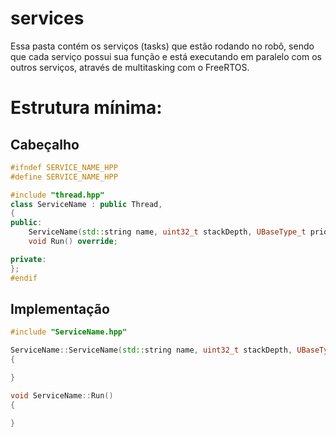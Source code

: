 # services
Essa pasta contém os serviços (tasks) que estão rodando no robô, sendo que cada serviço possui sua função e está executando em paralelo com os outros serviços, através de multitasking com o FreeRTOS.

# Estrutura mínima:
## Cabeçalho
```cpp
#ifndef SERVICE_NAME_HPP
#define SERVICE_NAME_HPP

#include "thread.hpp"
class ServiceName : public Thread, 
{
public:
    ServiceName(std::string name, uint32_t stackDepth, UBaseType_t priority);
    void Run() override;

private:
};
#endif
```

## Implementação
```cpp
#include "ServiceName.hpp"

ServiceName::ServiceName(std::string name, uint32_t stackDepth, UBaseType_t priority) : Thread(name, stackDepth, priority)
{

}

void ServiceName::Run()
{

}